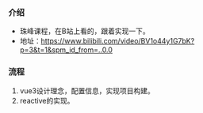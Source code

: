 ### 介绍

- 珠峰课程，在B站上看的，跟着实现一下。
- 地址：https://www.bilibili.com/video/BV1o44y1G7bK?p=3&t=1&spm_id_from=..0.0

### 流程

1. vue3设计理念，配置信息，实现项目构建。
2. reactive的实现。